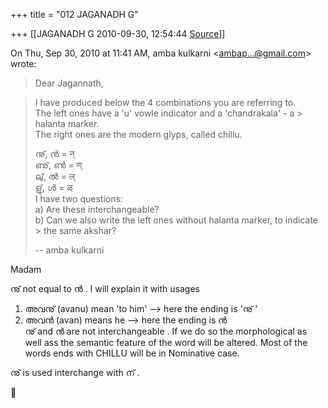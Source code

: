 +++
title = "012 JAGANADH G"

+++
[[JAGANADH G	2010-09-30, 12:54:44 [Source](https://groups.google.com/g/bvparishat/c/fqLVDoS6wK0)]]



On Thu, Sep 30, 2010 at 11:41 AM, amba kulkarni \<[ambap...@gmail.com]()\> wrote:  

> Dear Jagannath,  
>   

> I have produced below the 4 combinations you are referring to.  
> The left ones have a 'u' vowle indicator and a 'chandrakala' - a > halanta marker.  
> The right ones are the modern glyps, called chillu.  
>   
>   
> നു്, ന്‍ = न्  
> ണു്, ണ്‍ = ण्  
> ലു്, ല്‍ = ल्  
> ളു്, ള്‍ = ळ्  
> I have two questions:  
> a) Are these interchangeable?  
> b) Can we also write the left ones without halanta marker, to indicate > the same akshar?  
>   
> -- amba kulkarni  
>   
>   

Madam  
  
നു് not equal to ന്‍ . I will explain it with usages  
1) അവനു് (avanu) mean 'to him' --> here the ending is 'നു് '  
2) അവന്‍ (avan) means he --> here the ending is ന്‍  
നു് and ന്‍ are not interchangeable . If we do so the morphological as well ass the semantic feature of the word will be altered. Most of the words ends with CHILLU will be in Nominative case.  
  
നു് is used interchange with ന് .  



